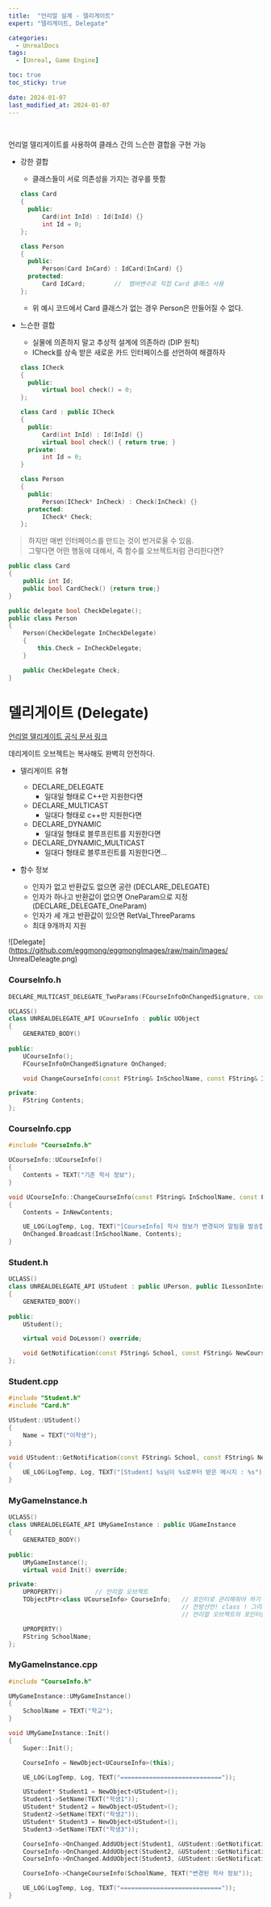 ```yaml
---
title:  "언리얼 설계 - 델리게이트"
expert: "델리게이트, Delegate"

categories:
  - UnrealDocs
tags:
  - [Unreal, Game Engine]

toc: true
toc_sticky: true
 
date: 2024-01-07
last_modified_at: 2024-01-07
---
```


<br>

언리얼 델리게이트를 사용하여 클래스 간의 느슨한 결합을 구현 가능  

- 강한 결합
  - 클래스들이 서로 의존성을 가지는 경우를 뜻함


  ```cpp
  class Card
  {
    public:
        Card(int InId) : Id(InId) {}
        int Id = 0;
  };

  class Person
  {
    public:
        Person(Card InCard) : IdCard(InCard) {}
    protected:
        Card IdCard;        //  멤버변수로 직접 Card 클래스 사용
  };
  ```
  
  - 위 예시 코드에서 Card 클래스가 없는 경우 Person은 만들어질 수 없다.

- 느슨한 결합
  - 실물에 의존하지 말고 추상적 설계에 의존하라 (DIP 원칙)
  - ICheck를 상속 받은 새로운 카드 인터페이스를 선언하여 해결하자

  ```cpp
  class ICheck
  {
    public:
        virtual bool check() = 0;
  };

  class Card : public ICheck
  {
    public:
        Card(int InId) : Id(InId) {}
        virtual bool check() { return true; }
    private:
        int Id = 0;
  }

  class Person
  {
    public:
        Person(ICheck* InCheck) : Check(InCheck) {}
    protected:
        ICheck* Check;
  };
  ```


> 하지만 매번 인터페이스를 만드는 것이 번거로울 수 있음.  
> 그렇다면 어떤 행동에 대해서, 즉 함수를 오브젝트처럼 관리한다면?  

```cpp
public class Card
{
    public int Id;
    public bool CardCheck() {return true;}
}

public delegate bool CheckDelegate();
public class Person
{
    Person(CheckDelegate InCheckDelegate)
    {
        this.Check = InCheckDelegate;
    }

    public CheckDelegate Check;
}
```


# 델리게이트 (Delegate)

[언리얼 델리게이트 공식 문서 링크](https://docs.unrealengine.com/4.27/ko/ProgrammingAndScripting/ProgrammingWithCPP/UnrealArchitecture/Delegates/)

데리게이트 오브젝트는 복사해도 완벽히 안전하다.  

- 델리게이트 유형
  - DECLARE_DELEGATE
    - 일대일 형태로 C++만 지원한다면
  - DECLARE_MULTICAST
    - 일대다 형태로 c++만 지원한다면
  - DECLARE_DYNAMIC
    - 일대일 형태로 블루프린트를 지원한다면
  - DECLARE_DYNAMIC_MULTICAST
    - 일대다 형태로 블루프린트를 지원한다면...

- 함수 정보
  - 인자가 없고 반환값도 없으면 공란 (DECLARE_DELEGATE)
  - 인자가 하나고 반환값이 없으면 OneParam으로 지정 (DECLARE_DELEGATE_OneParam)
  - 인자가 세 개고 반환값이 있으면 RetVal_ThreeParams
  - 최대 9개까지 지원



![Delegate](https://github.com/eggmong/eggmongImages/raw/main/Images/
UnrealDeleagte.png)  


### CourseInfo.h

```cpp
DECLARE_MULTICAST_DELEGATE_TwoParams(FCourseInfoOnChangedSignature, const FString&, const FString&);

UCLASS()
class UNREALDELEGATE_API UCourseInfo : public UObject
{
	GENERATED_BODY()
	
public:
	UCourseInfo();
	FCourseInfoOnChangedSignature OnChanged;

	void ChangeCourseInfo(const FString& InSchoolName, const FString& InNewContents);

private:
	FString Contents;
};
```

### CourseInfo.cpp

```cpp
#include "CourseInfo.h"

UCourseInfo::UCourseInfo()
{
	Contents = TEXT("기존 학사 정보");
}

void UCourseInfo::ChangeCourseInfo(const FString& InSchoolName, const FString& InNewContents)
{
	Contents = InNewContents;

	UE_LOG(LogTemp, Log, TEXT("[CourseInfo] 학사 정보가 변경되어 알림을 발송합니다."));
	OnChanged.Broadcast(InSchoolName, Contents);
}
```

### Student.h

```cpp
UCLASS()
class UNREALDELEGATE_API UStudent : public UPerson, public ILessonInterface
{
	GENERATED_BODY()
	
public:
	UStudent();

	virtual void DoLesson() override;

	void GetNotification(const FString& School, const FString& NewCourseInfo);
};
```

### Student.cpp

```cpp
#include "Student.h"
#include "Card.h"

UStudent::UStudent()
{
	Name = TEXT("이학생");
}

void UStudent::GetNotification(const FString& School, const FString& NewCourseInfo)
{
	UE_LOG(LogTemp, Log, TEXT("[Student] %s님이 %s로부터 받은 메시지 : %s"), *Name, *School, *NewCourseInfo);
}
```

### MyGameInstance.h

```cpp
UCLASS()
class UNREALDELEGATE_API UMyGameInstance : public UGameInstance
{
	GENERATED_BODY()
	
public:
	UMyGameInstance();
	virtual void Init() override;

private:
	UPROPERTY()			// 언리얼 오브젝트
	TObjectPtr<class UCourseInfo> CourseInfo;	// 포인터로 관리해줘야 하기 때문에
												// 전방선언! class ! 그리고
												// 언리얼 오브젝트의 포인터를 멤버 변수로 지정할 땐 TObjectPtr

	UPROPERTY()
	FString SchoolName;
};
```

### MyGameInstance.cpp

```cpp
#include "CourseInfo.h"

UMyGameInstance::UMyGameInstance()
{
	SchoolName = TEXT("학교");
}

void UMyGameInstance::Init()
{
	Super::Init();

	CourseInfo = NewObject<UCourseInfo>(this);

	UE_LOG(LogTemp, Log, TEXT("============================"));

	UStudent* Student1 = NewObject<UStudent>();
	Student1->SetName(TEXT("학생1"));
	UStudent* Student2 = NewObject<UStudent>();
	Student2->SetName(TEXT("학생2"));
	UStudent* Student3 = NewObject<UStudent>();
	Student3->SetName(TEXT("학생3"));

	CourseInfo->OnChanged.AddUObject(Student1, &UStudent::GetNotification);
	CourseInfo->OnChanged.AddUObject(Student2, &UStudent::GetNotification);
	CourseInfo->OnChanged.AddUObject(Student3, &UStudent::GetNotification);

	CourseInfo->ChangeCourseInfo(SchoolName, TEXT("변경된 학사 정보"));

	UE_LOG(LogTemp, Log, TEXT("============================"));
}
```